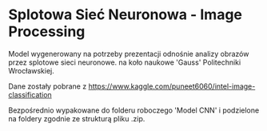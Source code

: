 # Splotowa Sieć Neuronowa - Image Processing

Model wygenerowany na potrzeby prezentacji odnośnie analizy obrazów przez splotowe sieci neuronowe. na koło naukowe 'Gauss' Politechniki Wrocławskiej.

Dane zostały pobrane z https://www.kaggle.com/puneet6060/intel-image-classification

Bezpośrednio wypakowane do folderu roboczego 'Model CNN' i podzielone na foldery zgodnie ze strukturą pliku .zip.


